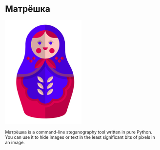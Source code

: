 Матрёшка
=========

<img src="/resources/matroschka.png" alt="Matroschka" width="250px">

Матрёшка is a command-line steganography tool written in pure Python. You can use it to hide images or text in the least significant bits of pixels in an image. 


